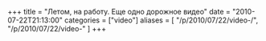 +++
title = "Летом, на работу. Еще одно дорожное видео"
date = "2010-07-22T21:13:00"
categories = ["video"]
aliases = [
    "/p/2010/07/22/video-/",
    "/p/2010/07/22/video-"
]
+++


<object height="385" width="640"><param name="movie" value="https://www.youtube.com/v/XfLHe_JTTOU&hl=en_US&fs=1"></param><param name="allowFullScreen" value="true"></param><param name="allowscriptaccess" value="always"></param><embed src="https://www.youtube.com/v/XfLHe_JTTOU&hl=en_US&fs=1" type="application/x-shockwave-flash" allowscriptaccess="always" allowfullscreen="true" width="640" height="385"></embed></object>